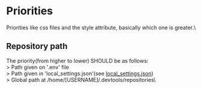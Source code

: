 # Priorities

Priorities like css files and the style attribute, basically which one is greater.\

## Repository path

The priority(from higher to lower) SHOULD be as follows:\
 \> Path given on '.env' file\
 \> Path given in 'local_settings.json'(see [local_settings.json](./local_data.json.spec.js))\
 \> Global path at /home/[USERNAME]/.devtools/repositories\

